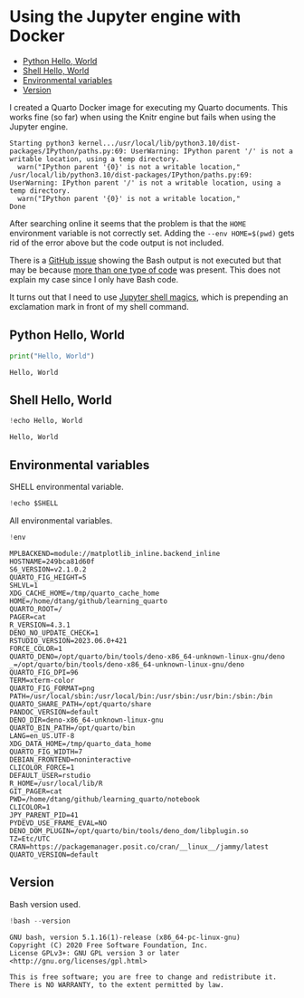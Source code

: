 # Using the Jupyter engine with Docker

- [Python Hello, World](#python-hello-world)
- [Shell Hello, World](#shell-hello-world)
- [Environmental variables](#environmental-variables)
- [Version](#version)

I created a Quarto Docker image for executing my Quarto documents. This
works fine (so far) when using the Knitr engine but fails when using the
Jupyter engine.

    Starting python3 kernel.../usr/local/lib/python3.10/dist-packages/IPython/paths.py:69: UserWarning: IPython parent '/' is not a writable location, using a temp directory.
      warn("IPython parent '{0}' is not a writable location,"
    /usr/local/lib/python3.10/dist-packages/IPython/paths.py:69: UserWarning: IPython parent '/' is not a writable location, using a temp directory.
      warn("IPython parent '{0}' is not a writable location,"
    Done

After searching online it seems that the problem is that the `HOME`
environment variable is not correctly set. Adding the
`--env HOME=$(pwd)` gets rid of the error above but the code output is
not included.

There is a [GitHub
issue](https://github.com/quarto-dev/quarto-cli/issues/3203) showing the
Bash output is not executed but that may be because [more than one type
of
code](https://github.com/quarto-dev/quarto-cli/issues/3203#issuecomment-1305371192)
was present. This does not explain my case since I only have Bash code.

It turns out that I need to use [Jupyter shell
magics](https://quarto.org/docs/computations/execution-options.html#shell-commands),
which is prepending an exclamation mark in front of my shell command.

## Python Hello, World

``` python
print("Hello, World")
```

    Hello, World

## Shell Hello, World

``` python
!echo Hello, World
```

    Hello, World

## Environmental variables

SHELL environmental variable.

``` python
!echo $SHELL
```

All environmental variables.

``` python
!env
```

    MPLBACKEND=module://matplotlib_inline.backend_inline
    HOSTNAME=249bca81d60f
    S6_VERSION=v2.1.0.2
    QUARTO_FIG_HEIGHT=5
    SHLVL=1
    XDG_CACHE_HOME=/tmp/quarto_cache_home
    HOME=/home/dtang/github/learning_quarto
    QUARTO_ROOT=/
    PAGER=cat
    R_VERSION=4.3.1
    DENO_NO_UPDATE_CHECK=1
    RSTUDIO_VERSION=2023.06.0+421
    FORCE_COLOR=1
    QUARTO_DENO=/opt/quarto/bin/tools/deno-x86_64-unknown-linux-gnu/deno
    _=/opt/quarto/bin/tools/deno-x86_64-unknown-linux-gnu/deno
    QUARTO_FIG_DPI=96
    TERM=xterm-color
    QUARTO_FIG_FORMAT=png
    PATH=/usr/local/sbin:/usr/local/bin:/usr/sbin:/usr/bin:/sbin:/bin
    QUARTO_SHARE_PATH=/opt/quarto/share
    PANDOC_VERSION=default
    DENO_DIR=deno-x86_64-unknown-linux-gnu
    QUARTO_BIN_PATH=/opt/quarto/bin
    LANG=en_US.UTF-8
    XDG_DATA_HOME=/tmp/quarto_data_home
    QUARTO_FIG_WIDTH=7
    DEBIAN_FRONTEND=noninteractive
    CLICOLOR_FORCE=1
    DEFAULT_USER=rstudio
    R_HOME=/usr/local/lib/R
    GIT_PAGER=cat
    PWD=/home/dtang/github/learning_quarto/notebook
    CLICOLOR=1
    JPY_PARENT_PID=41
    PYDEVD_USE_FRAME_EVAL=NO
    DENO_DOM_PLUGIN=/opt/quarto/bin/tools/deno_dom/libplugin.so
    TZ=Etc/UTC
    CRAN=https://packagemanager.posit.co/cran/__linux__/jammy/latest
    QUARTO_VERSION=default

## Version

Bash version used.

``` python
!bash --version
```

    GNU bash, version 5.1.16(1)-release (x86_64-pc-linux-gnu)
    Copyright (C) 2020 Free Software Foundation, Inc.
    License GPLv3+: GNU GPL version 3 or later <http://gnu.org/licenses/gpl.html>

    This is free software; you are free to change and redistribute it.
    There is NO WARRANTY, to the extent permitted by law.
